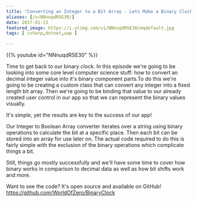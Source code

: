 ```yaml
---
title: "Converting an Integer to a Bit Array - Lets Make a Binary Clock - Part 3"
aliases: [/v/NNnuqdRSE30/]
date: 2017-01-13
featured_image: https://i.ytimg.com/vi/NNnuqdRSE30/mqdefault.jpg
tags: [ csharp,dotnet,uwp ]

---
```


{{% youtube id="NNnuqdRSE30" %}}

Time to get back to our binary clock. In this episode we're going to be looking into some core level computer science stuff: how to convert an decimal integer value into it's binary component parts.To do this we're going to be creating a custom class that can convert any integer into a fixed length bit array. Then we're going to be binding that value to our already created user control in our app so that we can represent the binary values visually.

It's simple, yet the results are key to the success of our app!

Our Integer to Boolean Array converter iterates over a string using binary operations to calculate the bit at a specific place. Then each bit can be stored into an array for use later on. The actual code required to do this is fairly simple with the exclusion of the binary operations which complicate things a bit.

Still, things go mostly successfully and we'll have some time to cover how binary works in comparison to decimal data as well as how bit shifts work and more.

Want to see the code? It's open source and available on GitHub! https://github.com/WorldOfZero/BinaryClock